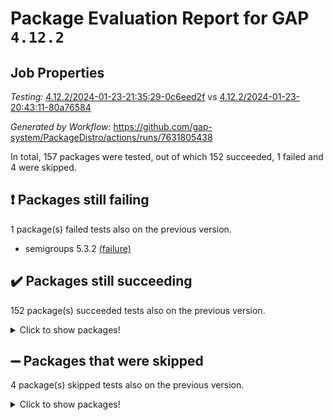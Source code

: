 # Package Evaluation Report for GAP `4.12.2`

## Job Properties

*Testing:* [4.12.2/2024-01-23-21:35:29-0c6eed2f](https://github.com/gap-system/PackageDistro/blob/data/reports/4.12.2/2024-01-23-21:35:29-0c6eed2f) vs [4.12.2/2024-01-23-20:43:11-80a76584](https://github.com/gap-system/PackageDistro/blob/data/reports/4.12.2/2024-01-23-20:43:11-80a76584)

*Generated by Workflow:* https://github.com/gap-system/PackageDistro/actions/runs/7631805438

In total, 157 packages were tested, out of which 152 succeeded, 1 failed and 4 were skipped.

## :exclamation: Packages still failing

1 package(s) failed tests also on the previous version.
- semigroups 5.3.2 [(failure)](https://github.com/gap-system/PackageDistro/actions/runs/7631805438/job/20791224966)

## :heavy_check_mark: Packages still succeeding

152 package(s) succeeded tests also on the previous version.
<details><summary>Click to show packages!</summary>

- 4ti2interface 2023.02-04 [(success)](https://github.com/gap-system/PackageDistro/actions/runs/7631805438/job/20791189200)
- ace 5.6.2 [(success)](https://github.com/gap-system/PackageDistro/actions/runs/7631805438/job/20791189540)
- aclib 1.3.2 [(success)](https://github.com/gap-system/PackageDistro/actions/runs/7631805438/job/20791189784)
- agt 0.3.1 [(success)](https://github.com/gap-system/PackageDistro/actions/runs/7631805438/job/20791190057)
- alnuth 3.2.1 [(success)](https://github.com/gap-system/PackageDistro/actions/runs/7631805438/job/20791190322)
- anupq 3.3.0 [(success)](https://github.com/gap-system/PackageDistro/actions/runs/7631805438/job/20791190555)
- atlasrep 2.1.8 [(success)](https://github.com/gap-system/PackageDistro/actions/runs/7631805438/job/20791190869)
- autodoc 2023.06.19 [(success)](https://github.com/gap-system/PackageDistro/actions/runs/7631805438/job/20791193343)
- automata 1.15 [(success)](https://github.com/gap-system/PackageDistro/actions/runs/7631805438/job/20791193811)
- automgrp 1.3.2 [(success)](https://github.com/gap-system/PackageDistro/actions/runs/7631805438/job/20791194191)
- autpgrp 1.11 [(success)](https://github.com/gap-system/PackageDistro/actions/runs/7631805438/job/20791195970)
- cap 2024.01-05 [(success)](https://github.com/gap-system/PackageDistro/actions/runs/7631805438/job/20791197202)
- caratinterface 2.3.6 [(success)](https://github.com/gap-system/PackageDistro/actions/runs/7631805438/job/20791197442)
- cddinterface 2022.11.01 [(success)](https://github.com/gap-system/PackageDistro/actions/runs/7631805438/job/20791197672)
- circle 1.6.6 [(success)](https://github.com/gap-system/PackageDistro/actions/runs/7631805438/job/20791197947)
- classicpres 1.22 [(success)](https://github.com/gap-system/PackageDistro/actions/runs/7631805438/job/20791198182)
- cohomolo 1.6.11 [(success)](https://github.com/gap-system/PackageDistro/actions/runs/7631805438/job/20791198473)
- congruence 1.2.5 [(success)](https://github.com/gap-system/PackageDistro/actions/runs/7631805438/job/20791198703)
- corelg 1.56 [(success)](https://github.com/gap-system/PackageDistro/actions/runs/7631805438/job/20791198949)
- crime 1.6 [(success)](https://github.com/gap-system/PackageDistro/actions/runs/7631805438/job/20791199179)
- crisp 1.4.6 [(success)](https://github.com/gap-system/PackageDistro/actions/runs/7631805438/job/20791199434)
- crypting 0.10.4 [(success)](https://github.com/gap-system/PackageDistro/actions/runs/7631805438/job/20791199653)
- cryst 4.1.27 [(success)](https://github.com/gap-system/PackageDistro/actions/runs/7631805438/job/20791199846)
- crystcat 1.1.10 [(success)](https://github.com/gap-system/PackageDistro/actions/runs/7631805438/job/20791200050)
- ctbllib 1.3.7 [(success)](https://github.com/gap-system/PackageDistro/actions/runs/7631805438/job/20791200303)
- cubefree 1.19 [(success)](https://github.com/gap-system/PackageDistro/actions/runs/7631805438/job/20791200526)
- curlinterface 2.3.2 [(success)](https://github.com/gap-system/PackageDistro/actions/runs/7631805438/job/20791200748)
- cvec 2.8.1 [(success)](https://github.com/gap-system/PackageDistro/actions/runs/7631805438/job/20791200964)
- datastructures 0.3.0 [(success)](https://github.com/gap-system/PackageDistro/actions/runs/7631805438/job/20791201216)
- deepthought 1.0.6 [(success)](https://github.com/gap-system/PackageDistro/actions/runs/7631805438/job/20791201435)
- design 1.8 [(success)](https://github.com/gap-system/PackageDistro/actions/runs/7631805438/job/20791201688)
- difsets 2.3.1 [(success)](https://github.com/gap-system/PackageDistro/actions/runs/7631805438/job/20791201967)
- digraphs 1.6.3 [(success)](https://github.com/gap-system/PackageDistro/actions/runs/7631805438/job/20791202203)
- edim 1.3.7 [(success)](https://github.com/gap-system/PackageDistro/actions/runs/7631805438/job/20791202446)
- example 4.3.4 [(success)](https://github.com/gap-system/PackageDistro/actions/runs/7631805438/job/20791202687)
- examplesforhomalg 2023.10-01 [(success)](https://github.com/gap-system/PackageDistro/actions/runs/7631805438/job/20791202913)
- factint 1.6.3 [(success)](https://github.com/gap-system/PackageDistro/actions/runs/7631805438/job/20791203160)
- ferret 1.0.10 [(success)](https://github.com/gap-system/PackageDistro/actions/runs/7631805438/job/20791203377)
- fga 1.5.0 [(success)](https://github.com/gap-system/PackageDistro/actions/runs/7631805438/job/20791203586)
- fining 1.5.6 [(success)](https://github.com/gap-system/PackageDistro/actions/runs/7631805438/job/20791203810)
- float 1.0.4 [(success)](https://github.com/gap-system/PackageDistro/actions/runs/7631805438/job/20791204031)
- format 1.4.3 [(success)](https://github.com/gap-system/PackageDistro/actions/runs/7631805438/job/20791204279)
- forms 1.2.9 [(success)](https://github.com/gap-system/PackageDistro/actions/runs/7631805438/job/20791204558)
- fplsa 1.2.6 [(success)](https://github.com/gap-system/PackageDistro/actions/runs/7631805438/job/20791204873)
- fr 2.4.13 [(success)](https://github.com/gap-system/PackageDistro/actions/runs/7631805438/job/20791205102)
- francy 2.0.3 [(success)](https://github.com/gap-system/PackageDistro/actions/runs/7631805438/job/20791205353)
- fwtree 1.3 [(success)](https://github.com/gap-system/PackageDistro/actions/runs/7631805438/job/20791205627)
- gapdoc 1.6.6 [(success)](https://github.com/gap-system/PackageDistro/actions/runs/7631805438/job/20791205913)
- gauss 2023.02-04 [(success)](https://github.com/gap-system/PackageDistro/actions/runs/7631805438/job/20791206147)
- gaussforhomalg 2023.11-01 [(success)](https://github.com/gap-system/PackageDistro/actions/runs/7631805438/job/20791206400)
- gbnp 1.0.5 [(success)](https://github.com/gap-system/PackageDistro/actions/runs/7631805438/job/20791206666)
- generalizedmorphismsforcap 2024.01-01 [(success)](https://github.com/gap-system/PackageDistro/actions/runs/7631805438/job/20791206956)
- genss 1.6.8 [(success)](https://github.com/gap-system/PackageDistro/actions/runs/7631805438/job/20791207215)
- gradedmodules 2024.01-01 [(success)](https://github.com/gap-system/PackageDistro/actions/runs/7631805438/job/20791207482)
- gradedringforhomalg 2023.08-01 [(success)](https://github.com/gap-system/PackageDistro/actions/runs/7631805438/job/20791207771)
- grape 4.9.0 [(success)](https://github.com/gap-system/PackageDistro/actions/runs/7631805438/job/20791208057)
- groupoids 1.74 [(success)](https://github.com/gap-system/PackageDistro/actions/runs/7631805438/job/20791208306)
- grpconst 2.6.5 [(success)](https://github.com/gap-system/PackageDistro/actions/runs/7631805438/job/20791208503)
- guarana 0.96.3 [(success)](https://github.com/gap-system/PackageDistro/actions/runs/7631805438/job/20791208744)
- guava 3.18 [(success)](https://github.com/gap-system/PackageDistro/actions/runs/7631805438/job/20791209033)
- hap 1.61 [(success)](https://github.com/gap-system/PackageDistro/actions/runs/7631805438/job/20791209318)
- hapcryst 0.1.15 [(success)](https://github.com/gap-system/PackageDistro/actions/runs/7631805438/job/20791209671)
- hecke 1.5.3 [(success)](https://github.com/gap-system/PackageDistro/actions/runs/7631805438/job/20791209923)
- help 3.5 [(success)](https://github.com/gap-system/PackageDistro/actions/runs/7631805438/job/20791210207)
- homalg 2024.01-01 [(success)](https://github.com/gap-system/PackageDistro/actions/runs/7631805438/job/20791210480)
- homalgtocas 2023.11-01 [(success)](https://github.com/gap-system/PackageDistro/actions/runs/7631805438/job/20791210800)
- idrel 2.46 [(success)](https://github.com/gap-system/PackageDistro/actions/runs/7631805438/job/20791211065)
- images 1.3.2 [(success)](https://github.com/gap-system/PackageDistro/actions/runs/7631805438/job/20791211309)
- intpic 0.3.0 [(success)](https://github.com/gap-system/PackageDistro/actions/runs/7631805438/job/20791211611)
- io 4.8.2 [(success)](https://github.com/gap-system/PackageDistro/actions/runs/7631805438/job/20791211883)
- io_forhomalg 2023.02-04 [(success)](https://github.com/gap-system/PackageDistro/actions/runs/7631805438/job/20791212117)
- irredsol 1.4.4 [(success)](https://github.com/gap-system/PackageDistro/actions/runs/7631805438/job/20791212412)
- json 2.2.0 [(success)](https://github.com/gap-system/PackageDistro/actions/runs/7631805438/job/20791212683)
- jupyterkernel 1.5.0 [(success)](https://github.com/gap-system/PackageDistro/actions/runs/7631805438/job/20791212934)
- jupyterviz 1.5.6 [(success)](https://github.com/gap-system/PackageDistro/actions/runs/7631805438/job/20791213208)
- kan 1.37 [(success)](https://github.com/gap-system/PackageDistro/actions/runs/7631805438/job/20791213407)
- kbmag 1.5.11 [(success)](https://github.com/gap-system/PackageDistro/actions/runs/7631805438/job/20791213640)
- laguna 3.9.6 [(success)](https://github.com/gap-system/PackageDistro/actions/runs/7631805438/job/20791213878)
- liealgdb 2.2.1 [(success)](https://github.com/gap-system/PackageDistro/actions/runs/7631805438/job/20791214162)
- liepring 2.8 [(success)](https://github.com/gap-system/PackageDistro/actions/runs/7631805438/job/20791214392)
- liering 2.4.2 [(success)](https://github.com/gap-system/PackageDistro/actions/runs/7631805438/job/20791214632)
- linearalgebraforcap 2024.01-04 [(success)](https://github.com/gap-system/PackageDistro/actions/runs/7631805438/job/20791214932)
- localizeringforhomalg 2023.10-01 [(success)](https://github.com/gap-system/PackageDistro/actions/runs/7631805438/job/20791215175)
- loops 3.4.3 [(success)](https://github.com/gap-system/PackageDistro/actions/runs/7631805438/job/20791215395)
- lpres 1.0.3 [(success)](https://github.com/gap-system/PackageDistro/actions/runs/7631805438/job/20791215629)
- majoranaalgebras 1.5.1 [(success)](https://github.com/gap-system/PackageDistro/actions/runs/7631805438/job/20791215888)
- mapclass 1.4.6 [(success)](https://github.com/gap-system/PackageDistro/actions/runs/7631805438/job/20791216139)
- matgrp 0.70 [(success)](https://github.com/gap-system/PackageDistro/actions/runs/7631805438/job/20791216351)
- matricesforhomalg 2023.11-02 [(success)](https://github.com/gap-system/PackageDistro/actions/runs/7631805438/job/20791216592)
- modisom 2.5.4 [(success)](https://github.com/gap-system/PackageDistro/actions/runs/7631805438/job/20791216798)
- modulepresentationsforcap 2024.01-03 [(success)](https://github.com/gap-system/PackageDistro/actions/runs/7631805438/job/20791216992)
- modules 2024.01-01 [(success)](https://github.com/gap-system/PackageDistro/actions/runs/7631805438/job/20791217163)
- monoidalcategories 2024.01-06 [(success)](https://github.com/gap-system/PackageDistro/actions/runs/7631805438/job/20791217368)
- nconvex 2022.09-01 [(success)](https://github.com/gap-system/PackageDistro/actions/runs/7631805438/job/20791217575)
- nilmat 1.4.2 [(success)](https://github.com/gap-system/PackageDistro/actions/runs/7631805438/job/20791217773)
- nock 1.5 [(success)](https://github.com/gap-system/PackageDistro/actions/runs/7631805438/job/20791217965)
- normalizinterface 1.3.6 [(success)](https://github.com/gap-system/PackageDistro/actions/runs/7631805438/job/20791218175)
- nq 2.5.11 [(success)](https://github.com/gap-system/PackageDistro/actions/runs/7631805438/job/20791218409)
- numericalsgps 1.3.1 [(success)](https://github.com/gap-system/PackageDistro/actions/runs/7631805438/job/20791218589)
- openmath 11.5.3 [(success)](https://github.com/gap-system/PackageDistro/actions/runs/7631805438/job/20791218793)
- orb 4.9.0 [(success)](https://github.com/gap-system/PackageDistro/actions/runs/7631805438/job/20791218970)
- packagemanager 1.4.3 [(success)](https://github.com/gap-system/PackageDistro/actions/runs/7631805438/job/20791219188)
- patternclass 2.4.3 [(success)](https://github.com/gap-system/PackageDistro/actions/runs/7631805438/job/20791219532)
- permut 2.0.5 [(success)](https://github.com/gap-system/PackageDistro/actions/runs/7631805438/job/20791219825)
- polenta 1.3.10 [(success)](https://github.com/gap-system/PackageDistro/actions/runs/7631805438/job/20791220033)
- polymaking 0.8.7 [(success)](https://github.com/gap-system/PackageDistro/actions/runs/7631805438/job/20791220260)
- primgrp 3.4.4 [(success)](https://github.com/gap-system/PackageDistro/actions/runs/7631805438/job/20791220475)
- profiling 2.5.4 [(success)](https://github.com/gap-system/PackageDistro/actions/runs/7631805438/job/20791220852)
- qdistrnd 0.9.2 [(success)](https://github.com/gap-system/PackageDistro/actions/runs/7631805438/job/20791221071)
- qpa 1.35 [(success)](https://github.com/gap-system/PackageDistro/actions/runs/7631805438/job/20791221476)
- quagroup 1.8.4 [(success)](https://github.com/gap-system/PackageDistro/actions/runs/7631805438/job/20791221877)
- radiroot 2.9 [(success)](https://github.com/gap-system/PackageDistro/actions/runs/7631805438/job/20791222117)
- rcwa 4.7.1 [(success)](https://github.com/gap-system/PackageDistro/actions/runs/7631805438/job/20791222467)
- rds 1.8 [(success)](https://github.com/gap-system/PackageDistro/actions/runs/7631805438/job/20791222857)
- recog 1.4.2 [(success)](https://github.com/gap-system/PackageDistro/actions/runs/7631805438/job/20791223090)
- repndecomp 1.3.0 [(success)](https://github.com/gap-system/PackageDistro/actions/runs/7631805438/job/20791223293)
- repsn 3.1.2 [(success)](https://github.com/gap-system/PackageDistro/actions/runs/7631805438/job/20791223533)
- resclasses 4.7.3 [(success)](https://github.com/gap-system/PackageDistro/actions/runs/7631805438/job/20791223755)
- ringsforhomalg 2023.11-02 [(success)](https://github.com/gap-system/PackageDistro/actions/runs/7631805438/job/20791223983)
- sco 2023.08-01 [(success)](https://github.com/gap-system/PackageDistro/actions/runs/7631805438/job/20791224349)
- scscp 2.4.1 [(success)](https://github.com/gap-system/PackageDistro/actions/runs/7631805438/job/20791224690)
- sglppow 2.3 [(success)](https://github.com/gap-system/PackageDistro/actions/runs/7631805438/job/20791225169)
- sgpviz 0.999.5 [(success)](https://github.com/gap-system/PackageDistro/actions/runs/7631805438/job/20791225441)
- simpcomp 2.1.14 [(success)](https://github.com/gap-system/PackageDistro/actions/runs/7631805438/job/20791225685)
- singular 2023.02.09 [(success)](https://github.com/gap-system/PackageDistro/actions/runs/7631805438/job/20791225996)
- sl2reps 1.1 [(success)](https://github.com/gap-system/PackageDistro/actions/runs/7631805438/job/20791226501)
- sla 1.5.3 [(success)](https://github.com/gap-system/PackageDistro/actions/runs/7631805438/job/20791226725)
- smallgrp 1.5.3 [(success)](https://github.com/gap-system/PackageDistro/actions/runs/7631805438/job/20791226919)
- smallsemi 0.6.13 [(success)](https://github.com/gap-system/PackageDistro/actions/runs/7631805438/job/20791227123)
- sonata 2.9.6 [(success)](https://github.com/gap-system/PackageDistro/actions/runs/7631805438/job/20791227370)
- sophus 1.27 [(success)](https://github.com/gap-system/PackageDistro/actions/runs/7631805438/job/20791227647)
- sotgrps 1.2 [(success)](https://github.com/gap-system/PackageDistro/actions/runs/7631805438/job/20791227898)
- spinsym 1.5.2 [(success)](https://github.com/gap-system/PackageDistro/actions/runs/7631805438/job/20791228140)
- standardff 1.0 [(success)](https://github.com/gap-system/PackageDistro/actions/runs/7631805438/job/20791228398)
- symbcompcc 1.3.2 [(success)](https://github.com/gap-system/PackageDistro/actions/runs/7631805438/job/20791228651)
- thelma 1.3 [(success)](https://github.com/gap-system/PackageDistro/actions/runs/7631805438/job/20791228897)
- tomlib 1.2.11 [(success)](https://github.com/gap-system/PackageDistro/actions/runs/7631805438/job/20791229193)
- toolsforhomalg 2023.11-01 [(success)](https://github.com/gap-system/PackageDistro/actions/runs/7631805438/job/20791229526)
- toric 1.9.5 [(success)](https://github.com/gap-system/PackageDistro/actions/runs/7631805438/job/20791229747)
- toricvarieties 2022.07.13 [(success)](https://github.com/gap-system/PackageDistro/actions/runs/7631805438/job/20791229950)
- transgrp 3.6.5 [(success)](https://github.com/gap-system/PackageDistro/actions/runs/7631805438/job/20791230210)
- ugaly 4.1.3 [(success)](https://github.com/gap-system/PackageDistro/actions/runs/7631805438/job/20791230474)
- unipot 1.5 [(success)](https://github.com/gap-system/PackageDistro/actions/runs/7631805438/job/20791230746)
- unitlib 4.2.0 [(success)](https://github.com/gap-system/PackageDistro/actions/runs/7631805438/job/20791231069)
- utils 0.85 [(success)](https://github.com/gap-system/PackageDistro/actions/runs/7631805438/job/20791231374)
- uuid 0.7 [(success)](https://github.com/gap-system/PackageDistro/actions/runs/7631805438/job/20791231643)
- walrus 0.9991 [(success)](https://github.com/gap-system/PackageDistro/actions/runs/7631805438/job/20791231948)
- wedderga 4.10.4 [(success)](https://github.com/gap-system/PackageDistro/actions/runs/7631805438/job/20791232266)
- xmod 2.92 [(success)](https://github.com/gap-system/PackageDistro/actions/runs/7631805438/job/20791232561)
- xmodalg 1.23 [(success)](https://github.com/gap-system/PackageDistro/actions/runs/7631805438/job/20791232811)
- yangbaxter 0.10.3 [(success)](https://github.com/gap-system/PackageDistro/actions/runs/7631805438/job/20791233101)
- zeromqinterface 0.14 [(success)](https://github.com/gap-system/PackageDistro/actions/runs/7631805438/job/20791233337)
</details>

## :heavy_minus_sign: Packages that were skipped

4 package(s) skipped tests also on the previous version.
<details><summary>Click to show packages!</summary>

- browse 1.8.21 [(skipped)](https://github.com/gap-system/PackageDistro/actions/runs/7631805438/job/20790611529)
- itc 1.5.1 [(skipped)](https://github.com/gap-system/PackageDistro/actions/runs/7631805438/job/20790611529)
- polycyclic 2.16 [(skipped)](https://github.com/gap-system/PackageDistro/actions/runs/7631805438/job/20790611529)
- xgap 4.31 [(skipped)](https://github.com/gap-system/PackageDistro/actions/runs/7631805438/job/20790611529)
</details>

